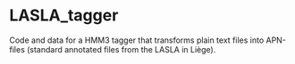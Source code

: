 # LASLA_tagger
Code and data for a HMM3 tagger that transforms plain text files into APN-files (standard annotated files from the LASLA in Liège).
